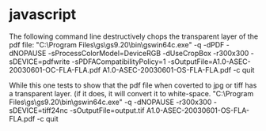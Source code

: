 # javascript

The following command line destructively chops the transparent layer of the pdf file:
"C:\Program Files\gs\gs9.20\bin\gswin64c.exe" -q -dPDF -dNOPAUSE -sProcessColorModel=DeviceRGB -dUseCropBox -r300x300 -sDEVICE=pdfwrite -sPDFACompatibilityPolicy=1 -sOutputFile=A1.0-ASEC-20030601-OC-FLA-FLA.pdf A1.0-ASEC-20030601-OS-FLA-FLA.pdf -c quit

While this one tests to show that the pdf file when coverted to jpg or tiff has a transparent layer.  (if it does, it will convert it to white-space.
"C:\Program Files\gs\gs9.20\bin\gswin64c.exe" -q -dNOPAUSE -r300x300 -sDEVICE=tiff24nc -sOutputFile=output.tif A1.0-ASEC-20030601-OS-FLA-FLA.pdf -c quit


